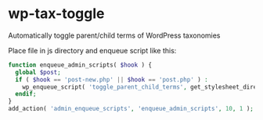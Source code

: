# wp-tax-toggle

Automatically toggle parent/child terms of WordPress taxonomies

Place file in js directory and enqueue script like this:

```php
function enqueue_admin_scripts( $hook ) {
  global $post;
  if ( $hook == 'post-new.php' || $hook == 'post.php' ) :
    wp_enqueue_script( 'toggle_parent_child_terms', get_stylesheet_directory_uri() . '/js/toggle-parent-child-terms.js', array( 'jquery' ) );
  endif;
}
add_action( 'admin_enqueue_scripts', 'enqueue_admin_scripts', 10, 1 );
```
